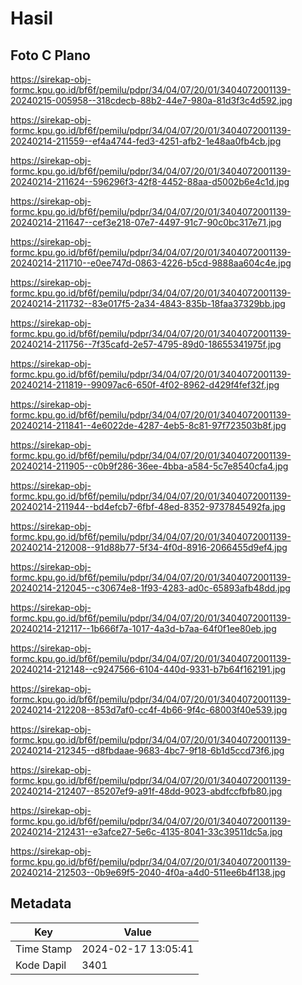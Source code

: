 # Hasil

## Foto C Plano

https://sirekap-obj-formc.kpu.go.id/bf6f/pemilu/pdpr/34/04/07/20/01/3404072001139-20240215-005958--318cdecb-88b2-44e7-980a-81d3f3c4d592.jpg

https://sirekap-obj-formc.kpu.go.id/bf6f/pemilu/pdpr/34/04/07/20/01/3404072001139-20240214-211559--ef4a4744-fed3-4251-afb2-1e48aa0fb4cb.jpg

https://sirekap-obj-formc.kpu.go.id/bf6f/pemilu/pdpr/34/04/07/20/01/3404072001139-20240214-211624--596296f3-42f8-4452-88aa-d5002b6e4c1d.jpg

https://sirekap-obj-formc.kpu.go.id/bf6f/pemilu/pdpr/34/04/07/20/01/3404072001139-20240214-211647--cef3e218-07e7-4497-91c7-90c0bc317e71.jpg

https://sirekap-obj-formc.kpu.go.id/bf6f/pemilu/pdpr/34/04/07/20/01/3404072001139-20240214-211710--e0ee747d-0863-4226-b5cd-9888aa604c4e.jpg

https://sirekap-obj-formc.kpu.go.id/bf6f/pemilu/pdpr/34/04/07/20/01/3404072001139-20240214-211732--83e017f5-2a34-4843-835b-18faa37329bb.jpg

https://sirekap-obj-formc.kpu.go.id/bf6f/pemilu/pdpr/34/04/07/20/01/3404072001139-20240214-211756--7f35cafd-2e57-4795-89d0-18655341975f.jpg

https://sirekap-obj-formc.kpu.go.id/bf6f/pemilu/pdpr/34/04/07/20/01/3404072001139-20240214-211819--99097ac6-650f-4f02-8962-d429f4fef32f.jpg

https://sirekap-obj-formc.kpu.go.id/bf6f/pemilu/pdpr/34/04/07/20/01/3404072001139-20240214-211841--4e6022de-4287-4eb5-8c81-97f723503b8f.jpg

https://sirekap-obj-formc.kpu.go.id/bf6f/pemilu/pdpr/34/04/07/20/01/3404072001139-20240214-211905--c0b9f286-36ee-4bba-a584-5c7e8540cfa4.jpg

https://sirekap-obj-formc.kpu.go.id/bf6f/pemilu/pdpr/34/04/07/20/01/3404072001139-20240214-211944--bd4efcb7-6fbf-48ed-8352-9737845492fa.jpg

https://sirekap-obj-formc.kpu.go.id/bf6f/pemilu/pdpr/34/04/07/20/01/3404072001139-20240214-212008--91d88b77-5f34-4f0d-8916-2066455d9ef4.jpg

https://sirekap-obj-formc.kpu.go.id/bf6f/pemilu/pdpr/34/04/07/20/01/3404072001139-20240214-212045--c30674e8-1f93-4283-ad0c-65893afb48dd.jpg

https://sirekap-obj-formc.kpu.go.id/bf6f/pemilu/pdpr/34/04/07/20/01/3404072001139-20240214-212117--1b666f7a-1017-4a3d-b7aa-64f0f1ee80eb.jpg

https://sirekap-obj-formc.kpu.go.id/bf6f/pemilu/pdpr/34/04/07/20/01/3404072001139-20240214-212148--c9247566-6104-440d-9331-b7b64f162191.jpg

https://sirekap-obj-formc.kpu.go.id/bf6f/pemilu/pdpr/34/04/07/20/01/3404072001139-20240214-212208--853d7af0-cc4f-4b66-9f4c-68003f40e539.jpg

https://sirekap-obj-formc.kpu.go.id/bf6f/pemilu/pdpr/34/04/07/20/01/3404072001139-20240214-212345--d8fbdaae-9683-4bc7-9f18-6b1d5ccd73f6.jpg

https://sirekap-obj-formc.kpu.go.id/bf6f/pemilu/pdpr/34/04/07/20/01/3404072001139-20240214-212407--85207ef9-a91f-48dd-9023-abdfccfbfb80.jpg

https://sirekap-obj-formc.kpu.go.id/bf6f/pemilu/pdpr/34/04/07/20/01/3404072001139-20240214-212431--e3afce27-5e6c-4135-8041-33c39511dc5a.jpg

https://sirekap-obj-formc.kpu.go.id/bf6f/pemilu/pdpr/34/04/07/20/01/3404072001139-20240214-212503--0b9e69f5-2040-4f0a-a4d0-511ee6b4f138.jpg


## Metadata

| Key        | Value               |
| ---------- | ------------------- |
| Time Stamp | 2024-02-17 13:05:41 |
| Kode Dapil | 3401                |



